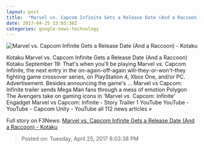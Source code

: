 ```yaml
---
layout: post
title:  "Marvel vs. Capcom Infinite Gets a Release Date (And a Raccoon) - Kotaku"
date: 2017-04-25 15:03:38Z
categories: google-news-technology
---
```


![Marvel vs. Capcom Infinite Gets a Release Date (And a Raccoon) - Kotaku](https://i.kinja-img.com/gawker-media/image/upload/s--QczVk-F2--/c_fill,fl_progressive,g_center,h_900,q_80,w_1600/rl9yxlhbvvl0ztaireo9.png)

Kotaku Marvel vs. Capcom Infinite Gets a Release Date (And a Raccoon) Kotaku September 19: That's when you'll be playing Marvel vs. Capcom Infinite, the next entry in the on-again-off-again will-they-or-won't-they fighting game crossover series, on PlayStation 4, Xbox One, and/or PC. Advertisement. Besides announcing the game's ... Marvel vs Capcom: Infinite trailer sends Mega Man fans through a mess of emotion Polygon The Avengers take on gaming icons in 'Marvel vs. Capcom: Infinite' Engadget Marvel vs Capcom: Infinite - Story Trailer 1 YouTube YouTube - YouTube - Capcom Unity - YouTube all 112 news articles »


Full story on F3News: [Marvel vs. Capcom Infinite Gets a Release Date (And a Raccoon) - Kotaku](http://www.f3nws.com/n/tNMPnH)

> Posted on: Tuesday, April 25, 2017 8:03:38 PM
